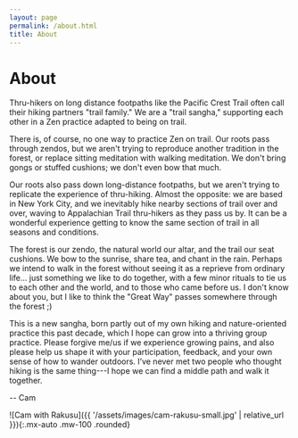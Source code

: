 ```yaml
---
layout: page
permalink: /about.html
title: About
---
```


<div class="row" markdown=1>
<div class="col-sm-10 col-md-9 col-lg-8" markdown=1>

# About

Thru-hikers on long distance footpaths like the Pacific Crest Trail often call their hiking partners "trail family."  We are a "trail sangha," supporting each other in a Zen practice adapted to being on trail.

There is, of course, no one way to practice Zen on trail.  Our roots pass through zendos, but we aren't trying to reproduce another tradition in the forest, or replace sitting meditation with walking meditation.  We don't bring gongs or stuffed cushions; we don't even bow that much.

Our roots also pass down long-distance footpaths, but we aren't trying to replicate the experience of thru-hiking.  Almost the opposite: we are based in New York City, and we inevitably hike nearby sections of trail over and over, waving to Appalachian Trail thru-hikers as they pass us by.  It can be a wonderful experience getting to know the same section of trail in all seasons and conditions.  

The forest is our zendo, the natural world our altar, and the trail our seat cushions.  We bow to the sunrise, share tea, and chant in the rain. Perhaps we intend to walk in the forest without seeing it as a reprieve from ordinary life... just something we like to do together, with a few minor rituals to tie us to each other and the world, and to those who came before us.  I don't know about you, but I like to think the "Great Way" passes somewhere through the forest ;)

This is a new sangha, born partly out of my own hiking and nature-oriented practice this past decade, which I hope can grow into a thriving group practice. Please forgive me/us if we experience growing pains, and also please help us shape it with your participation, feedback, and your own sense of how to wander outdoors. I’ve never met two people who thought hiking is the same thing---I hope we can find a middle path and walk it together.

-- Cam

![Cam with Rakusu]({{ '/assets/images/cam-rakusu-small.jpg' | relative_url }}){:.mx-auto .mw-100 .rounded}

</div>
</div>
